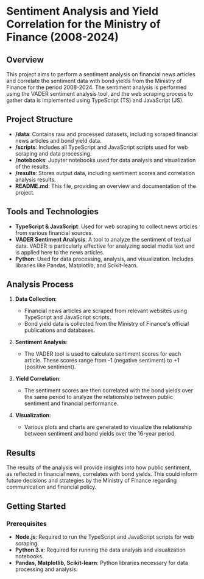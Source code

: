 # Sentiment Analysis and Yield Correlation for the Ministry of Finance (2008-2024)

## Overview

This project aims to perform a sentiment analysis on financial news articles and correlate the sentiment data with bond yields from the Ministry of Finance for the period 2008-2024. The sentiment analysis is performed using the VADER sentiment analysis tool, and the web scraping process to gather data is implemented using TypeScript (TS) and JavaScript (JS).

## Project Structure

- **/data**: Contains raw and processed datasets, including scraped financial news articles and bond yield data.
- **/scripts**: Includes all TypeScript and JavaScript scripts used for web scraping and data processing.
- **/notebooks**: Jupyter notebooks used for data analysis and visualization of the results.
- **/results**: Stores output data, including sentiment scores and correlation analysis results.
- **README.md**: This file, providing an overview and documentation of the project.

## Tools and Technologies

- **TypeScript & JavaScript**: Used for web scraping to collect news articles from various financial sources.
- **VADER Sentiment Analysis**: A tool to analyze the sentiment of textual data. VADER is particularly effective for analyzing social media text and is applied here to the news articles.
- **Python**: Used for data processing, analysis, and visualization. Includes libraries like Pandas, Matplotlib, and Scikit-learn.

## Analysis Process

1. **Data Collection**: 
   - Financial news articles are scraped from relevant websites using TypeScript and JavaScript scripts. 
   - Bond yield data is collected from the Ministry of Finance's official publications and databases.

2. **Sentiment Analysis**:
   - The VADER tool is used to calculate sentiment scores for each article. These scores range from -1 (negative sentiment) to +1 (positive sentiment).

3. **Yield Correlation**:
   - The sentiment scores are then correlated with the bond yields over the same period to analyze the relationship between public sentiment and financial performance.

4. **Visualization**:
   - Various plots and charts are generated to visualize the relationship between sentiment and bond yields over the 16-year period.

## Results

The results of the analysis will provide insights into how public sentiment, as reflected in financial news, correlates with bond yields. This could inform future decisions and strategies by the Ministry of Finance regarding communication and financial policy.

## Getting Started

### Prerequisites

- **Node.js**: Required to run the TypeScript and JavaScript scripts for web scraping.
- **Python 3.x**: Required for running the data analysis and visualization notebooks.
- **Pandas, Matplotlib, Scikit-learn**: Python libraries necessary for data processing and analysis.
